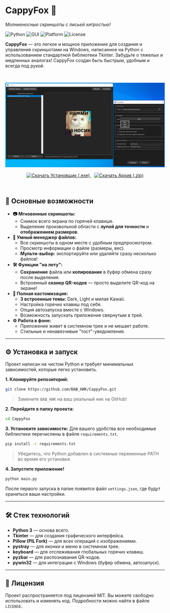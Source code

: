 # CappyFox 🦊

*Молниеносные скриншоты с лисьей хитростью!*

![Python](https://img.shields.io/badge/language-Python-blue.svg) ![GUI](https://img.shields.io/badge/GUI-Tkinter-orange.svg) ![Platform](https://img.shields.io/badge/platform-Windows-blue.svg) ![License](https://img.shields.io/badge/license-MIT-green.svg)

**CappyFox** — это легкое и мощное приложение для создания и управления скриншотами на Windows, написанное на Python с использованием стандартной библиотеки Tkinter. Забудьте о тяжелых и медленных аналогах! CappyFox создан быть быстрым, удобным и всегда под рукой.

<br>

![Скриншот CappyFox](./assets/ui.jpg)
<br>

<p align="center">
  <a href="https://github.com/S1lfid/CappyFox/releases/download/v1.1.0/setup-cappyfox1.1.exe" style="margin-right: 10px;">
    <img src="https://img.shields.io/badge/Скачать-Установщик (.exe)-brightgreen?style=for-the-badge&logo=windows11&logoColor=white" alt="Скачать Установщик (.exe)">
  </a>
  <a href="https://github.com/S1lfid/CappyFox/releases/download/v1.1.0/setup-cappyfox1.1.zip">
    <img src="https://img.shields.io/badge/Скачать-Архив (.zip)-blue?style=for-the-badge&logo=zip&logoColor=white" alt="Скачать Архив (.zip)">
  </a>
</p>

<br>

## 🚀 Основные возможности

*   **📷 Мгновенные скриншоты:**
    *   Снимок всего экрана по горячей клавише.
    *   Выделение произвольной области с **лупой для точности** и **отображением размеров**.
*   **📂 Умный менеджер файлов:**
    *   Все скриншоты в одном месте с удобным предпросмотром.
    *   Просмотр информации о файле (размеры, вес).
    *   **Мульти-выбор:** экспортируйте или удаляйте сразу несколько файлов!
*   **🛠️ Функции "на лету":**
    *   **Сохранение** файла или **копирование** в буфер обмена сразу после выделения.
    *   Встроенный **сканер QR-кодов** — просто выделите QR-код на экране!
*   **🎨 Полная кастомизация:**
    *   **3 встроенные темы:** Dark, Light и милая Kawaii.
    *   Настройка горячих клавиш под себя.
    *   Опция автозапуска вместе с Windows.
    *   Возможность запускать приложение свернутым в трей.
*   **⚙️ Работа в фоне:**
    *   Приложение живет в системном трее и не мешает работе.
    *   Стильные и ненавязчивые "тост"-уведомления.

---

## ⚙️ Установка и запуск

Проект написан на чистом Python и требует минимальных зависимостей, которые легко установить.

**1. Клонируйте репозиторий:**
   ```bash
   git clone https://github.com/ВАШ_НИК/CappyFox.git
   ```
   > Замените `ВАШ_НИК` на ваш реальный ник на GitHub!

**2. Перейдите в папку проекта:**
   ```bash
   cd CappyFox
   ```

**3. Установите зависимости:**
   Для вашего удобства все необходимые библиотеки перечислены в файле `requirements.txt`.
   ```bash
   pip install -r requirements.txt
   ```
   > Убедитесь, что Python добавлен в системные переменные PATH во время его установки.

**4. Запустите приложение!**
   ```bash
   python main.py
   ```
После первого запуска в папке появится файл `settings.json`, где будут храниться ваши настройки.

---

## 🛠️ Стек технологий

*   **Python 3** — основа всего.
*   **Tkinter** — для создания графического интерфейса.
*   **Pillow (PIL Fork)** — для всех операций с изображениями.
*   **pystray** — для иконки и меню в системном трее.
*   **keyboard** — для отслеживания глобальных горячих клавиш.
*   **pyzbar** — для распознавания QR-кодов.
*   **pywin32** — для интеграции с Windows (буфер обмена, автозапуск).

---

## 📜 Лицензия

Проект распространяется под лицензией MIT. Вы можете свободно использовать и изменять код. Подробности можно найти в файле `LICENSE`.

